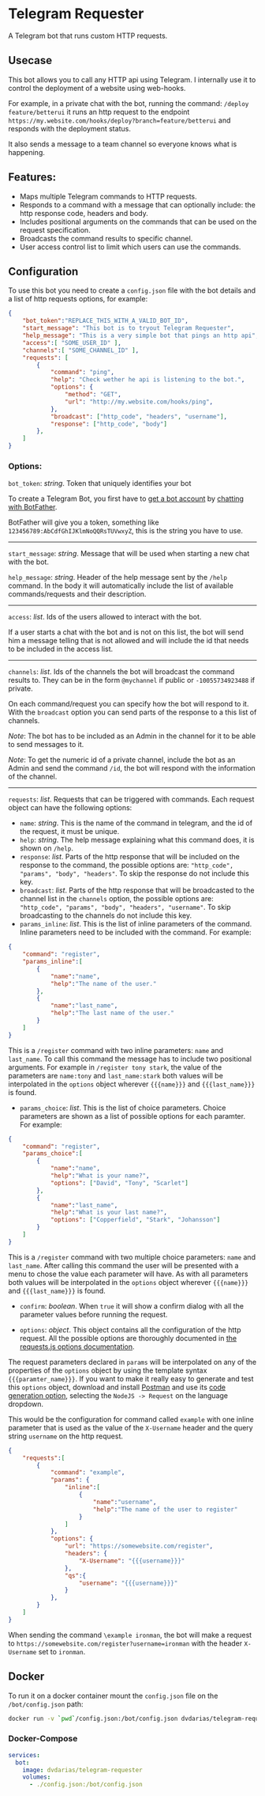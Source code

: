 # Telegram Requester

A Telegram bot that runs custom HTTP requests.

## Usecase

This bot allows you to call any HTTP api using Telegram. I internally use it to control the deployment of a website using web-hooks.

For example, in a private chat with the bot, running the command: `/deploy feature/betterui` it runs an http request to the endpoint `https://my.website.com/hooks/deploy?branch=feature/betterui` and responds with the deployment status.

It also sends a message to a team channel so everyone knows what is happening.

## Features:

- Maps multiple Telegram commands to HTTP requests.
- Responds to a command with a message that can optionally include: the http response code, headers and body.
- Includes positional arguments on the commands that can be used on the request specification.
- Broadcasts the command results to specific channel.
- User access control list to limit which users can use the commands.

## Configuration

To use this bot you need to create a `config.json` file with the bot details and a list of http requests options, for example:

```json
{
    "bot_token":"REPLACE_THIS_WITH_A_VALID_BOT_ID",
    "start_message": "This bot is to tryout Telegram Requester",
    "help_message": "This is a very simple bot that pings an http api",
    "access":[ "SOME_USER_ID" ],
    "channels":[ "SOME_CHANNEL_ID" ],
    "requests": [
        {
            "command": "ping",
            "help": "Check wether he api is listening to the bot.",
            "options": {
                "method": "GET",
                "url": "http://my.website.com/hooks/ping",
            },
            "broadcast": ["http_code", "headers", "username"],
            "response": ["http_code", "body"]
        },
    ]
}
```

### Options:

`bot_token`: *string*. Token that uniquely identifies your bot

To create a Telegram Bot, you first have to [get a bot account](https://core.telegram.org/bots) by [chatting with BotFather](https://core.telegram.org/bots#6-botfather).

BotFather will give you a token, something like `123456789:AbCdfGhIJKlmNoQQRsTUVwxyZ`, this is the string you have to use.

---

`start_message`: *string*. Message that will be used when starting a new chat with the bot.

`help_message`: *string*. Header of the help message sent by the `/help` command. In the body it will automatically include the list of available commands/requests and their description.

---

`access`: *list*. Ids of the users allowed to interact with the bot.

If a user starts a chat with the bot and is not on this list, the bot will send him a message telling that is not allowed and will include the id that needs to be included in the access list.  

---

`channels`: *list*. Ids of the channels the bot will broadcast the command results to. They can be in the form `@mychannel` if public or `-10055734923488` if private.

On each command/request you can specify how the bot will respond to it. With the `broadcast` option you can send parts of the response to a this list of channels.

*Note*: The bot has to be included as an Admin in the channel for it to be able to send messages to it.

*Note*: To get the numeric id of a private channel, include the bot as an Admin and send the command `/id`, the bot will respond with the information of the channel.

---

`requests`: *list*. Requests that can be triggered with commands. Each request object can have the following options:

- `name`: *string*. This is the name of the command in telegram, and the id of the request, it must be unique.
- `help`: *string*. The help message explaining what this command does, it is shown on `/help`.
- `response`: *list*. Parts of the http response that will be included on the response to the command, the possible options are: `"http_code", "params", "body", "headers"`. To skip the response do not include this key.
- `broadcast`: *list*. Parts of the http response that will be broadcasted to the channel list in the `channels` option, the possible options are: `"http_code", "params", "body", "headers", "username"`. To skip broadcasting to the channels do not include this key.
- `params_inline`: *list*. This is the list of inline parameters of the command. Inline parameters need to be included with the command. For example:
```json
{
    "command": "register",
    "params_inline":[
        {
            "name":"name",
            "help":"The name of the user."
        },
        {
            "name":"last_name",
            "help":"The last name of the user."
        }
    ]
}
```
This is a `/register` command with two inline parameters: `name` and `last_name`. To call this command the message has to include two positional arguments. For example in `/register tony stark`, the value of the parameters are `name:tony` and `last_name:stark` both values will be interpolated in the `options` object wherever `{{{name}}}` and `{{{last_name}}}` is found.

- `params_choice`: *list*. This is the list of choice parameters. Choice parameters are shown as a list of possible options for each paramter. For example:
```json
{
    "command": "register",
    "params_choice":[
        {
            "name":"name",
            "help":"What is your name?",
            "options": ["David", "Tony", "Scarlet"]
        },
        {
            "name":"last_name",
            "help":"What is your last name?",
            "options": ["Copperfield", "Stark", "Johansson"]
        }
    ]
}
```
This is a `/register` command with two multiple choice parameters: `name` and `last_name`. After calling this command the user will be presented with a menu to chose the value each parameter will have. As with all parameters both values will be interpolated in the `options` object wherever `{{{name}}}` and `{{{last_name}}}` is found.

- `confirm`: *boolean*. When `true` it will show a confirm dialog with all the parameter values before running the request.

- `options`: *object*. This object contains all the configuration of the http request. All the possible options are thoroughly documented in [the requests.js options documentation](https://github.com/request/request#requestoptions-callback).

The request parameters declared in `params` will be interpolated on any of the properties of the `options` object by using the template syntax `{{{paramter_name}}}`. If you want to make it really easy to generate and test this `options` object, download and install [Postman](https://postman.com/) and use its [code generation option](https://learning.getpostman.com/docs/postman/sending-api-requests/generate-code-snippets/), selecting the `NodeJS -> Request` on the language dropdown.

This would be the configuration for command called `example` with one inline parameter that is used as the value of the `X-Username` header and the query string `username` on the http request.

```json
{
    "requests":[
        {
            "command": "example",
            "params": {
                "inline":[
                    {
                        "name":"username",
                        "help":"The name of the user to register"
                    }
                ]
            },
            "options": {
                "url": "https://somewebsite.com/register",
                "headers": {
                    "X-Username": "{{{username}}}"
                },
                "qs":{
                    "username": "{{{username}}}"
                }
            },
        }
    ]
}
``` 
When sending the command `\example ironman`, the bot will make a request to `https://somewebsite.com/register?username=ironman` with the header `X-Username` set to `ironman`.

## Docker

To run it on a docker container mount the `config.json` file on the `/bot/config.json` path:

```bash
docker run -v `pwd`/config.json:/bot/config.json dvdarias/telegram-requester
```

### Docker-Compose

```yml
services:
  bot:
    image: dvdarias/telegram-requester
    volumes:
      - ./config.json:/bot/config.json
```
